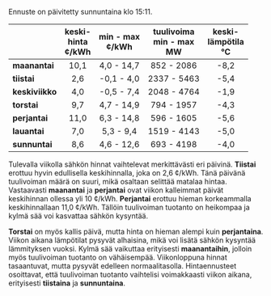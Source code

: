 Ennuste on päivitetty sunnuntaina klo 15:11.

|            | keski-<br>hinta<br>¢/kWh | min - max<br>¢/kWh | tuulivoima<br>min - max<br>MW | keski-<br>lämpötila<br>°C |
|:-----------|:----------------:|:----------------:|:-------------:|:-------------:|
| **maanantai**    |       10,1       |      4,0 - 14,7      |     852 - 2086      |     -8,2     |
| **tiistai**      |        2,6       |     -0,1 - 4,0       |    2337 - 5463      |     -5,4     |
| **keskiviikko**  |        4,0       |     -0,5 - 7,4       |    2048 - 4764      |     -1,9     |
| **torstai**      |        9,7       |      4,7 - 14,9      |     794 - 1957      |     -4,3     |
| **perjantai**    |       11,0       |      6,3 - 14,8      |     596 - 1605      |     -5,6     |
| **lauantai**     |        7,0       |      5,3 - 9,4       |    1519 - 4143      |     -5,0     |
| **sunnuntai**    |        8,6       |      4,6 - 12,6      |     693 - 4198      |     -4,0     |

Tulevalla viikolla sähkön hinnat vaihtelevat merkittävästi eri päivinä. **Tiistai** erottuu hyvin edullisella keskihinnalla, joka on 2,6 ¢/kWh. Tänä päivänä tuulivoiman määrä on suuri, mikä osaltaan selittää matalaa hintaa. Vastaavasti **maanantai** ja **perjantai** ovat viikon kalleimmat päivät keskihinnan ollessa yli 10 ¢/kWh. **Perjantai** erottuu hieman korkeammalla keskihinnallaan 11,0 ¢/kWh. Tällöin tuulivoiman tuotanto on heikompaa ja kylmä sää voi kasvattaa sähkön kysyntää.

**Torstai** on myös kallis päivä, mutta hinta on hieman alempi kuin **perjantaina**. Viikon aikana lämpötilat pysyvät alhaisina, mikä voi lisätä sähkön kysyntää lämmityksen vuoksi. Kylmä sää vaikuttaa erityisesti **maanantaihin**, jolloin myös tuulivoiman tuotanto on vähäisempää. Viikonloppuna hinnat tasaantuvat, mutta pysyvät edelleen normaalitasolla. Hintaennusteet osoittavat, että tuulivoiman tuotanto vaihtelisi voimakkaasti viikon aikana, erityisesti **tiistaina** ja **sunnuntaina**.
